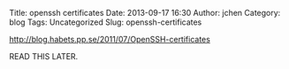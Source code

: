 Title: openssh certificates
Date: 2013-09-17 16:30
Author: jchen
Category: blog
Tags: Uncategorized
Slug: openssh-certificates

http://blog.habets.pp.se/2011/07/OpenSSH-certificates

READ THIS LATER.

